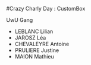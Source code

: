 #Crazy Charly Day : CustomBox 

UwU Gang

- LEBLANC Lilian
- JAROSZ Léa
- CHEVALEYRE Antoine
- PRULIERE Justine
- MAION Mathieu
